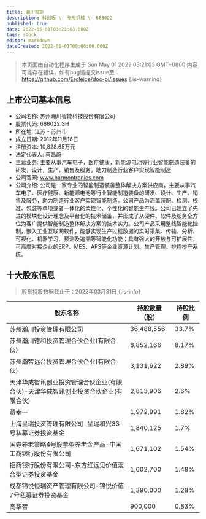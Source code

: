 ```yaml
---
title: 瀚川智能
description: 科创板 \- 专用机械 \- 688022
published: true
date: 2022-05-01T03:21:03.000Z
tags: stock
editor: markdown
dateCreated: 2022-01-01T00:00:00.000Z
---
```


> 本页面由自动化程序生成于 Sun May 01 2022 03:21:03 GMT+0800
> 内容可能存在错误，如有bug请提交issue至：https://github.com/Eroleice/doc-pi/issues
{.is-warning}

## 上市公司基本信息
- 公司名称: 苏州瀚川智能科技股份有限公司
- 股票代码: 688022.SH
- 所在地: 江苏 - 苏州市
- 成立日期: 2012年11月16日
- 注册资本: 10,828.65万元
- 法定代表人: 蔡昌蔚
- 主营业务: 主要从事汽车电子，医疗健康，新能源电池等行业智能制造装备的研发，设计，生产，销售及服务，助力制造行业客户实现智能制造
- 公司官网: www.harmontronics.com
- 公司介绍: 公司是一家专业的智能制造装备整体解决方案供应商，主要从事汽车电子、医疗健康、新能源电池等行业智能制造装备的研发、设计、生产、销售及服务，助力制造行业客户实现智能制造。公司产品为涵盖装配、检测、校准、包装等单项或者一体化的柔性化、个性化的智能生产线。公司已建立了先进的模块化设计理念及平台化的技术储备，并形成了从硬件、软件及服务全方位为客户提供智能制造整体解决方案的技术实力。公司产品采用整线智能化控制，嵌入工业互联网软件，能够实现生产过程数据的实时采集、传输、分析、可视化、机器学习、预测及追溯等智能化功能；具有强大的开放与可扩展性，可高度对接企业的ERP、MES、APS等企业资源计划、生产管理、排程排产系统。


## 十大股东信息
> 股东持股数据截止于：2022年03月31日
{.is-info}

| 股东名称 | 持股数量（股） | 持股比例 |
| --- | --- | --- |
| 苏州瀚川投资管理有限公司 | 36,488,556 | 33.7% |
| 苏州瀚川德和投资管理合伙企业(有限合伙) | 8,852,166 | 8.17% |
| 苏州瀚智远合投资管理合伙企业(有限合伙) | 3,131,622 | 2.89% |
| 天津华成智讯创业投资管理合伙企业(有限合伙)-天津华成智讯创业投资合伙企业(有限合伙) | 2,813,906 | 2.6% |
| 蒋幸一 | 1,972,991 | 1.82% |
| 上海呈瑞投资管理有限公司-呈瑞和兴33号私募证券投资基金 | 1,840,125 | 1.7% |
| 国寿养老策略4号股票型养老金产品-中国工商银行股份有限公司 | 1,671,102 | 1.54% |
| 招商银行股份有限公司-东方红远见价值混合型证券投资基金 | 1,602,700 | 1.48% |
| 成都锦悦恒瑞资产管理有限公司-锦悦价值7号私募证券投资基金 | 1,390,000 | 1.28% |
| 高华智 | 900,000 | 0.83% |




